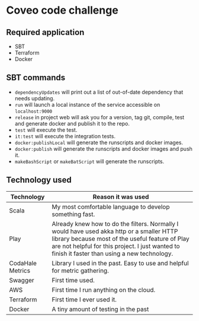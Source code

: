 # Coveo code challenge

## Required application
- SBT
- Terraform
- Docker

## SBT commands
- `dependencyUpdates` will print out a list of out-of-date dependency that needs updating.
- `run` will launch a local instance of the service accessible on `localhost:9000`
- `release` in project web will ask you for a version, tag git, compile, test and generate docker and publish it to the repo.
- `test` will execute the test.
- `it:test` will execute the integration tests.
- `docker:publishLocal` will generate the runscripts and docker images.
- `docker:publish` will generate the runscripts and docker images and push it.
- `makeBashScript` or `makeBatScript` will generate the runscripts.

## Technology used
|Technology|Reason it was used|
|---|---|
|Scala|My most comfortable language to develop something fast.
|Play|Already knew how to do the filters. Normally I would have used akka http or a smaller HTTP library because most of the useful feature of Play are not helpful for this project. I just wanted to finish it faster than using a new technology.|
|CodaHale Metrics|Library I used in the past. Easy to use and helpful for metric gathering.|
|Swagger|First time used.|
|AWS|First time I run anything on the cloud.|
|Terraform|First time I ever used it.|
|Docker|A tiny amount of testing in the past|
